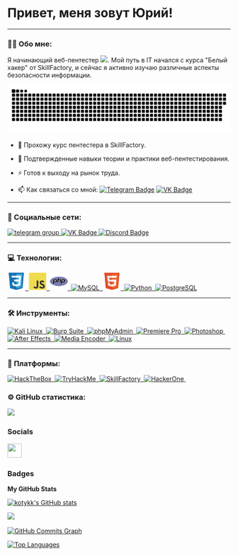 # Привет, меня зовут Юрий!

---

### :man_technologist: Обо мне:

Я начинающий веб-пентестер <a href="https://www.youtube.com/watch?v=dQw4w9WgXcQ&ab_channel=RickAstley" target="_blank"><img src="https://media.giphy.com/media/WUlplcMpOCEmTGBtBW/giphy.gif" width="30px"></a>. Мой путь в IT начался с курса "Белый хакер" от SkillFactory, и сейчас я активно изучаю различные аспекты безопасности информации.

<p align="center">
 <img width="600" src="github-snake.svg" alt="snake"/>
</p>

- :telescope: Прохожу курс пентестера в SkillFactory.

- :seedling: Подтвержденные навыки теории и практики веб-пентестирования.

- :zap: Готов к выходу на рынок труда.

- :mailbox: Как связаться со мной: [![Telegram Badge](https://img.shields.io/badge/-KoTuK_OwO-blue?style=flat&logo=Telegram&logoColor=white)](https://t.me/KoTuK_OwO) [![VK Badge](https://img.shields.io/badge/-KoTuK_OwO-blue?style=flat&logo=VK&logoColor=white)](https://vk.com/kotuk_owo)

---

### 🤝 Социальные сети:

  <div id="badges">
    <a href="https://t.me/KoTuK_OwO" target="_blank">
      <img src="https://cdn-icons-png.flaticon.com/512/2111/2111646.png" width="40" height="40" alt="telegram group" />
    </a>
    <a href="https://vk.com/kotuk_owo" target="_blank">
      <img src="https://cdn-icons-png.flaticon.com/512/145/145813.png" width="40" height="40" alt="VK Badge"/>
    </a>
    </a>
    <a href="https://discordapp.com/users/815312797155459093/" target="_blank">
      <img src="https://i.ibb.co/0ccvSBV/discord.png" width="40" height="40" alt="Discord Badge"/>
    </a>
  </div>

---

### 💻 Технологии:

<div>
  <a href="https://en.wikipedia.org/wiki/Cascading_Style_Sheets" target="_blank">
    <img src="https://github.com/devicons/devicon/blob/master/icons/css3/css3-original.svg" title="CSS" alt="CSS" width="40" height="40"/>&nbsp;
  </a>
  <a href="https://en.wikipedia.org/wiki/JavaScript" target="_blank">
    <img src="https://github.com/devicons/devicon/blob/master/icons/javascript/javascript-original.svg" title="JavaScript" alt="JavaScript" width="40" height="40"/>&nbsp;
  </a>
  <a href="https://en.wikipedia.org/wiki/PHP" target="_blank">
    <img src="https://github.com/devicons/devicon/blob/master/icons/php/php-original.svg?short_path=32b7a5b" title="PHP" alt="PHP" width="40" height="40"/>&nbsp;
  <a href="https://en.wikipedia.org/wiki/MySQL" target="_blank">
    <img src="https://i.ibb.co/0BkZpNB/pngaaa-com-2969123.png" title="MySQL" alt="MySQL" width="40" height="40"/>&nbsp;
  <a href="https://en.wikipedia.org/wiki/HTML" target="_blank">
    <img src="https://github.com/devicons/devicon/blob/master/icons/html5/html5-original.svg" title="HTML" alt="HTML" width="40" height="40"/>&nbsp;
<a href="https://www.python.org/" target="_blank" rel="noreferrer"><img src="https://raw.githubusercontent.com/danielcranney/readme-generator/main/public/icons/skills/python-colored.svg" width="36" height="36" alt="Python" width="40" height="40"/>&nbsp;
 <a href="https://www.postgresql.org/" target="_blank" rel="noreferrer"><img src="https://raw.githubusercontent.com/danielcranney/readme-generator/main/public/icons/skills/postgresql-colored.svg" width="36" height="36" alt="PostgreSQL" /></a>
</div>

---

### 🛠 Инструменты:

<div>
  <a href="https://en.wikipedia.org/wiki/Kali_Linux" target="_blank">
    <img src="https://i.ibb.co/0sXyWsK/pngwing-com-4.png" title="Kali Linux" alt="Kali Linux" width="40" height="40"/>&nbsp;
  </a>
  <a href="https://en.wikipedia.org/wiki/Burp_Suite" target="_blank">
    <img src="https://i.ibb.co/kQXwCXs/pngwing-com-3.png" title="Burp Suite" alt="Burp Suite" width="40" height="40"/>&nbsp;
  </a>
  <a href="https://en.wikipedia.org/wiki/PhpMyAdmin" target="_blank">
    <img src="https://i.ibb.co/xXvRSxn/1.png" title="phpMyAdmin" alt="phpMyAdmin" width="40" height="40"/>&nbsp;
  </a>
  <a href="https://www.adobe.com/products/premiere.html" target="_blank">
    <img src="https://i.ibb.co/QpFMPj2/premiere-pro.png" title="Premiere Pro" alt="Premiere Pro" width="40" height="40"/>&nbsp;
  </a>
  <a href="https://www.adobe.com/products/photoshop.html" target="_blank">
    <img src="https://i.ibb.co/FDnYpTL/photoshop.png" title="Photoshop" alt="Photoshop" width="40" height="40"/>&nbsp;
  </a>
  <a href="https://www.adobe.com/products/aftereffects.html" target="_blank">
    <img src="https://i.ibb.co/JdkQStv/after-effects.png" title="After Effects" alt="After Effects" width="40" height="40"/>&nbsp;
  <a href="https://helpx.adobe.com/ru/media-encoder/using/overview-media-encoder-user-interface.html" target="_blank">
    <img src="https://i.ibb.co/fG7qKtn/media-encoder.png" title="Media Encoder" alt="Media Encoder" width="40" height="40"/>&nbsp;
 <a href="https://www.linux.org" target="_blank" rel="noreferrer"><img src="https://raw.githubusercontent.com/danielcranney/readme-generator/main/public/icons/skills/linux-colored.svg" width="36" height="36" alt="Linux" /></a>
</div>

---

### 💼 Платформы:

<div>
  <a href="https://www.hackthebox.eu/" target="_blank">
    <img src="https://i.ibb.co/1Jr4Kx9/hack-the-box-for-business.jpg" title="HackTheBox" alt="HackTheBox" width="40" height="40"/>&nbsp;
  </a>
  <a href="https://tryhackme.com/" target="_blank">
    <img src="https://i.ibb.co/jTRMMYk/redteamcapstone-2.png" title="TryHackMe" alt="TryHackMe" width="40" height="40"/>&nbsp;
  </a>
  </a>
  <a href="https://skillfactory.ru/cyber-security-etichnij-haker" target="_blank">
    <img src="https://i.ibb.co/gyZKq6G/icon-1.png" title="SkillFactory" alt="SkillFactory" width="40" height="40"/>&nbsp;
  </a>
 </a>
  <a href="https://hackerone.com/bug-bounty-programs" target="_blank">
    <img src="https://i.ibb.co/K9PYVJb/hackerone-logo-icon-170042.png" title="HackerOne" alt="HackerOne" width="40" height="40"/>&nbsp;
  </a>
</div>

### ⚙️ GitHub статистика:

<a href="https://www.github.com/kotykk" target="_blank" rel="noreferrer"><img
src="https://img.shields.io/github/followers/kotykk?logo=github&style=for-the-badge&color=ef4444&labelColor=1c1917" /></a>

### Socials

<p align="left"> <a href="https://www.github.com/kotykk" target="_blank" rel="noreferrer"> <picture> <source media="(prefers-color-scheme: dark)" srcset="https://raw.githubusercontent.com/danielcranney/readme-generator/main/public/icons/socials/github-dark.svg" /> <source media="(prefers-color-scheme: light)" srcset="https://raw.githubusercontent.com/danielcranney/readme-generator/main/public/icons/socials/github.svg" /> <img src="https://raw.githubusercontent.com/danielcranney/readme-generator/main/public/icons/socials/github.svg" width="32" height="32" /> </picture> </a></p>

### Badges

<b>My GitHub Stats</b>

<a href="http://www.github.com/kotykk"><img src="https://github-readme-stats.vercel.app/api?username=kotykk&show_icons=true&hide=&count_private=true&title_color=ec4899&text_color=ffffff&icon_color=ef4444&bg_color=1c1917&hide_border=true&show_icons=true" alt="kotykk's GitHub stats" /></a>

<a href="http://www.github.com/kotykk"><img src="https://github-readme-streak-stats.herokuapp.com/?user=kotykk&stroke=ffffff&background=1c1917&ring=ec4899&fire=ec4899&currStreakNum=ffffff&currStreakLabel=ec4899&sideNums=ffffff&sideLabels=ffffff&dates=ffffff&hide_border=true" /></a>

<a href="http://www.github.com/kotykk"><img src="https://github-readme-activity-graph.cyclic.app/graph?username=kotykk&bg_color=1c1917&color=ffffff&line=ef4444&point=ffffff&area_color=1c1917&area=true&hide_border=true&custom_title=GitHub%20Commits%20Graph" alt="GitHub Commits Graph" /></a>

<a href="https://github.com/kotykk" align="left"><img src="https://github-readme-stats.vercel.app/api/top-langs/?username=kotykk&langs_count=10&title_color=ec4899&text_color=ffffff&icon_color=ef4444&bg_color=1c1917&hide_border=true&locale=en&custom_title=Top%20%Languages" alt="Top Languages" /></a>
